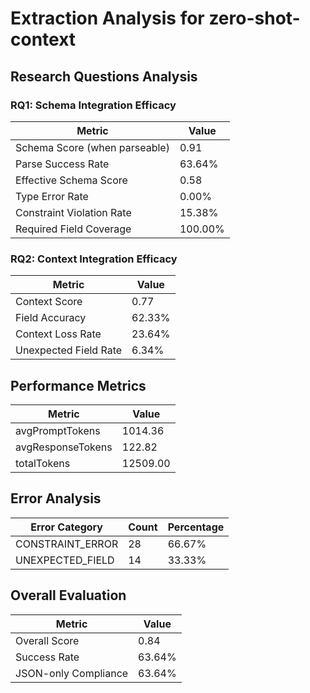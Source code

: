 # Extraction Analysis for zero-shot-context

## Research Questions Analysis

### RQ1: Schema Integration Efficacy

| Metric | Value |
|--------|-------|
| Schema Score (when parseable) | 0.91 |
| Parse Success Rate | 63.64% |
| Effective Schema Score | 0.58 |
| Type Error Rate | 0.00% |
| Constraint Violation Rate | 15.38% |
| Required Field Coverage | 100.00% |

### RQ2: Context Integration Efficacy

| Metric | Value |
|--------|-------|
| Context Score | 0.77 |
| Field Accuracy | 62.33% |
| Context Loss Rate | 23.64% |
| Unexpected Field Rate | 6.34% |

## Performance Metrics

| Metric | Value |
|--------|-------|
| avgPromptTokens | 1014.36 |
| avgResponseTokens | 122.82 |
| totalTokens | 12509.00 |

## Error Analysis

| Error Category | Count | Percentage |
|---------------|-------|------------|
| CONSTRAINT_ERROR | 28 | 66.67% |
| UNEXPECTED_FIELD | 14 | 33.33% |

## Overall Evaluation

| Metric | Value |
|--------|-------|
| Overall Score | 0.84 |
| Success Rate | 63.64% |
| JSON-only Compliance | 63.64% |

